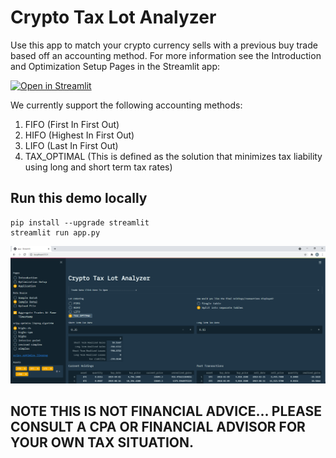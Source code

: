 # Crypto Tax Lot Analyzer

Use this app to match your crypto currency sells with a previous buy trade based off an accounting method. For more information see the Introduction and Optimization Setup Pages in the Streamlit app:

[![Open in Streamlit](https://static.streamlit.io/badges/streamlit_badge_black_white.svg)](http://34.236.158.237:8501/)


We currently support the following accounting methods:
1. FIFO (First In First Out)
2. HIFO (Highest In First Out)
3. LIFO (Last In First Out)
4. TAX_OPTIMAL (This is defined as the solution that minimizes tax liability using long and short term tax rates)

## Run this demo locally
```
pip install --upgrade streamlit
streamlit run app.py
```

![alt text](docs/Streamlit_Image.png?raw=true "Title")
## NOTE THIS IS NOT FINANCIAL ADVICE... PLEASE CONSULT A CPA OR FINANCIAL ADVISOR FOR YOUR OWN TAX SITUATION.
